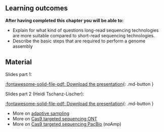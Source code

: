 ## Learning outcomes

**After having completed this chapter you will be able to:**

* Explain for what kind of questions long-read sequencing technologies are more suitable compared to short-read sequencing technologies.
* Describe the basic steps that are required to perform a genome assembly

## Material

Slides part 1:

[:fontawesome-solid-file-pdf: Download the presentation](../assets/pdf/applications.pdf){: .md-button }

Slides part 2 (Heidi Tschanz-Lischer):

[:fontawesome-solid-file-pdf: Download the presentation](../assets/pdf/20210311_wholeGenomeAssembly-LongReads.pdf){: .md-button }

* More on [adaptive sampling](https://nanoporetech.com/about-us/news/towards-real-time-targeting-enrichment-or-other-sampling-nanopore-sequencing-devices)
* More on [Cas9 targeted sequencing ONT](https://nanoporetech.com/resource-centre/target-enrichment-cas9-research-spotlight)
* More on [Cas9 targeted sequencing PacBio](https://www.pacb.com/applications/targeted-sequencing/no-amp-targeted-sequencing/) (noAmp)
